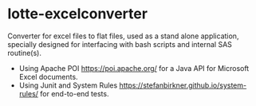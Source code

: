 # lotte-excelconverter
Converter for excel files to flat files, used as a stand alone application, specially designed for interfacing with bash scripts and internal SAS routine(s). 

* Using Apache POI https://poi.apache.org/ for a Java API for Microsoft Excel documents.
* Using Junit and System Rules https://stefanbirkner.github.io/system-rules/ for end-to-end tests.
